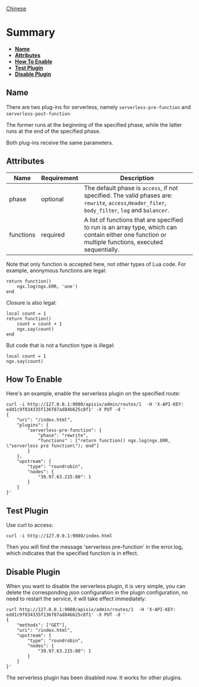 <!--
#
# Licensed to the Apache Software Foundation (ASF) under one or more
# contributor license agreements.  See the NOTICE file distributed with
# this work for additional information regarding copyright ownership.
# The ASF licenses this file to You under the Apache License, Version 2.0
# (the "License"); you may not use this file except in compliance with
# the License.  You may obtain a copy of the License at
#
#     http://www.apache.org/licenses/LICENSE-2.0
#
# Unless required by applicable law or agreed to in writing, software
# distributed under the License is distributed on an "AS IS" BASIS,
# WITHOUT WARRANTIES OR CONDITIONS OF ANY KIND, either express or implied.
# See the License for the specific language governing permissions and
# limitations under the License.
#
-->

[Chinese](serverless-cn.md)

# Summary
- [**Name**](#name)
- [**Attributes**](#attributes)
- [**How To Enable**](#how-to-enable)
- [**Test Plugin**](#test-plugin)
- [**Disable Plugin**](#disable-plugin)

## Name

There are two plug-ins for serverless, namely `serverless-pre-function` and `serverless-post-function`.

The former runs at the beginning of the specified phase, while the latter runs at the end of the specified phase.

Both plug-ins receive the same parameters.

## Attributes

|Name          |Requirement  |Description|
|---------     |--------|-----------|
| phase         |optional|The default phase is `access`, if not specified. The valid phases are: `rewrite`, `access`,`Header_filer`, `body_filter`, `log` and `balancer`.|
| functions         |required|A list of functions that are specified to run is an array type, which can contain either one function or multiple functions, executed sequentially.|


Note that only function is accepted here, not other types of Lua code. For example, anonymous functions are legal:<br>
```
return function()
    ngx.log(ngx.ERR, 'one')
end
```

Closure is also legal:
```
local count = 1
return function()
    count = count + 1
    ngx.say(count)
end
```

But code that is not a function type is illegal:
 ```
local count = 1
ngx.say(count)
```

## How To Enable

Here's an example, enable the serverless plugin on the specified route:

```shell
curl -i http://127.0.0.1:9080/apisix/admin/routes/1  -H 'X-API-KEY: edd1c9f034335f136f87ad84b625c8f1' -X PUT -d '
{
    "uri": "/index.html",
    "plugins": {
        "serverless-pre-function": {
            "phase": "rewrite",
            "functions" : ["return function() ngx.log(ngx.ERR, \"serverless pre function\"); end"]
        }
    },
    "upstream": {
        "type": "roundrobin",
        "nodes": {
            "39.97.63.215:80": 1
        }
    }
}'
```

## Test Plugin

 Use curl to access:
 ```shell
curl -i http://127.0.0.1:9080/index.html
```

Then you will find the message 'serverless pre-function' in the error.log,
which indicates that the specified function is in effect.

## Disable Plugin

When you want to disable the serverless plugin, it is very simple,
 you can delete the corresponding json configuration in the plugin configuration,
  no need to restart the service, it will take effect immediately:

```shell
curl http://127.0.0.1:9080/apisix/admin/routes/1  -H 'X-API-KEY: edd1c9f034335f136f87ad84b625c8f1' -X PUT -d '
{
    "methods": ["GET"],
    "uri": "/index.html",
    "upstream": {
        "type": "roundrobin",
        "nodes": {
            "39.97.63.215:80": 1
        }
    }
}'
```

The serverless plugin has been disabled now. It works for other plugins.
